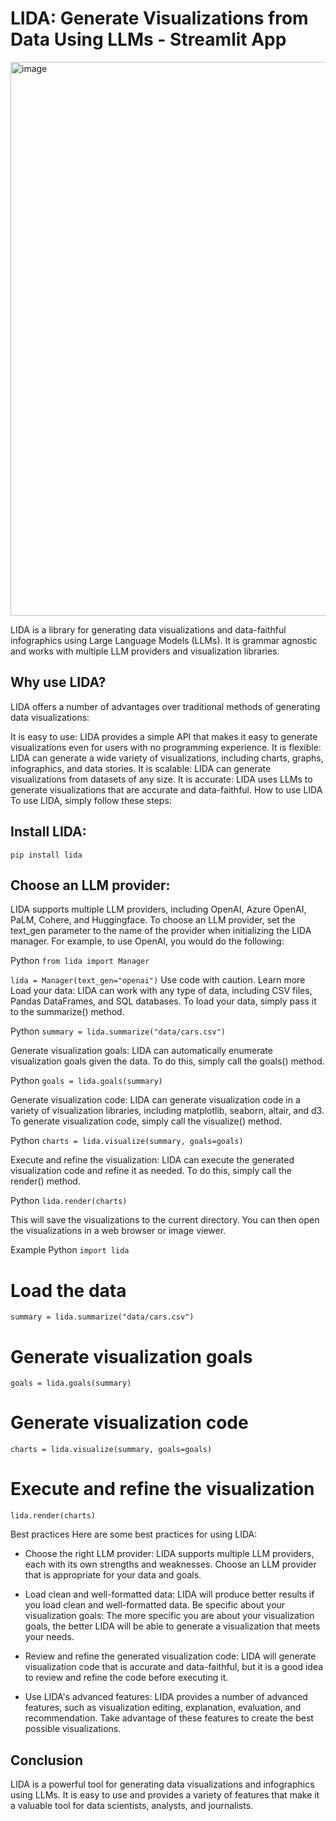 # LIDA: Generate Visualizations from Data Using LLMs - Streamlit App

<img width="886" alt="image" src="https://github.com/prajwal-cn/LIDA---Automatic-Generation-of-Visualizations-and-Infographics-with-LLMs/assets/127007794/c8a50ff0-c5c7-4fe2-ab0b-383b1ce6c50a">

LIDA is a library for generating data visualizations and data-faithful infographics using Large Language Models (LLMs). It is grammar agnostic and works with multiple LLM providers and visualization libraries.

## Why use LIDA?
LIDA offers a number of advantages over traditional methods of generating data visualizations:

It is easy to use: LIDA provides a simple API that makes it easy to generate visualizations even for users with no programming experience.
It is flexible: LIDA can generate a wide variety of visualizations, including charts, graphs, infographics, and data stories.
It is scalable: LIDA can generate visualizations from datasets of any size.
It is accurate: LIDA uses LLMs to generate visualizations that are accurate and data-faithful.
How to use LIDA
To use LIDA, simply follow these steps:

## Install LIDA:

`pip install lida`

## Choose an LLM provider:

LIDA supports multiple LLM providers, including OpenAI, Azure OpenAI, PaLM, Cohere, and Huggingface. To choose an LLM provider, set the text_gen parameter to the name of the provider when initializing the LIDA manager. For example, to use OpenAI, you would do the following:

Python
`from lida import Manager`

`lida = Manager(text_gen="openai")`
Use code with caution. Learn more
Load your data:
LIDA can work with any type of data, including CSV files, Pandas DataFrames, and SQL databases. To load your data, simply pass it to the summarize() method.

Python
`summary = lida.summarize("data/cars.csv")`

Generate visualization goals:
LIDA can automatically enumerate visualization goals given the data. To do this, simply call the goals() method.

Python
`goals = lida.goals(summary)`

Generate visualization code:
LIDA can generate visualization code in a variety of visualization libraries, including matplotlib, seaborn, altair, and d3. To generate visualization code, simply call the visualize() method.

Python
`charts = lida.visualize(summary, goals=goals)`

Execute and refine the visualization:
LIDA can execute the generated visualization code and refine it as needed. To do this, simply call the render() method.

Python
`lida.render(charts)`

This will save the visualizations to the current directory. You can then open the visualizations in a web browser or image viewer.

Example
Python
`import lida`

# Load the data
`summary = lida.summarize("data/cars.csv")`

# Generate visualization goals
`goals = lida.goals(summary)`

# Generate visualization code
`charts = lida.visualize(summary, goals=goals)`

# Execute and refine the visualization
`lida.render(charts)`

Best practices
Here are some best practices for using LIDA:

- Choose the right LLM provider: LIDA supports multiple LLM providers, each with its own strengths and weaknesses. Choose an LLM provider that is appropriate for your data and goals.

- Load clean and well-formatted data: LIDA will produce better results if you load clean and well-formatted data.
Be specific about your visualization goals: The more specific you are about your visualization goals, the better LIDA will be able to generate a visualization that meets your needs.

- Review and refine the generated visualization code: LIDA will generate visualization code that is accurate and data-faithful, but it is a good idea to review and refine the code before executing it.

- Use LIDA's advanced features: LIDA provides a number of advanced features, such as visualization editing, explanation, evaluation, and recommendation. Take advantage of these features to create the best possible visualizations.
  
## Conclusion

LIDA is a powerful tool for generating data visualizations and infographics using LLMs. It is easy to use and provides a variety of features that make it a valuable tool for data scientists, analysts, and journalists.
